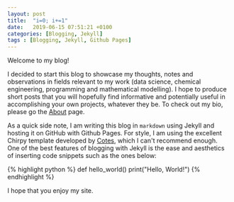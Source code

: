 ```yaml
---
layout: post
title:  "i=0; i+=1"
date:   2019-06-15 07:51:21 +0100
categories: [Blogging, Jekyll]
tags : [Blogging, Jekyll, Github Pages]
---
```


Welcome to my blog!

I decided to start this blog to showcase my thoughts, notes and observations in fields relevant to my work (data science, chemical engineering, programming and mathematical modelling). I hope to produce short posts that you will hopefully find informative and potentially useful in accomplishing your own projects, whatever they be. To check out my bio, please go the [About](\tabs\about) page. 

As a quick side note, I am writing this blog in `markdown` using Jekyll and hosting it on GitHub with Github Pages. For style, I am using the excellent Chirpy template developed by [Cotes](https://github.com/cotes2020/jekyll-theme-chirpy), which I can't recommend enough. One of the best features of blogging with Jekyll is the ease and aesthetics of inserting code snippets such as the ones below:

{% highlight python %}
def hello_world()
  print("Hello, World!")
{% endhighlight %}

I hope that you enjoy my site.